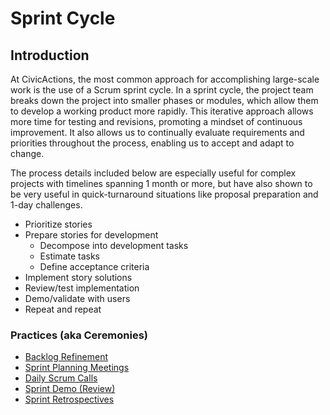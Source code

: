 # Sprint Cycle

## Introduction

At CivicActions, the most common approach for accomplishing large-scale work is the use of a Scrum sprint cycle. In a sprint cycle, the project team breaks down the project into smaller phases or modules, which allow them to develop a working product more rapidly. This iterative approach allows more time for testing and revisions, promoting a mindset of continuous improvement. It also allows us to continually evaluate requirements and priorities throughout the process, enabling us to accept and adapt to change.

The process details included below are especially useful for complex projects with timelines spanning 1 month or more, but have also shown to be very useful in quick-turnaround situations like proposal preparation and 1-day challenges.

- Prioritize stories
- Prepare stories for development
  - Decompose into development tasks
  - Estimate tasks
  - Define acceptance criteria
- Implement story solutions
- Review/test implementation
- Demo/validate with users
- Repeat and repeat

### Practices (aka Ceremonies)

- [Backlog Refinement](backlog-grooming.md)
- [Sprint Planning Meetings](sprint-planning-meetings.md)
- [Daily Scrum Calls](daily-scrum-calls.md)
- [Sprint Demo (Review)](sprint-demo.md)
- [Sprint Retrospectives](sprint-retrospectives.md)
